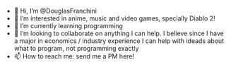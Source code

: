 - 👋 Hi, I’m @DouglasFranchini
- 👀 I’m interested in anime, music and video games, specially Diablo 2!
- 🌱 I’m currently learning programming
- 💞️ I’m looking to collaborate on anything I can help. I believe since I have a major in economics / industry experience I can help with ideads about what to program, not programming exactly
- 📫 How to reach me: send me a PM here!
